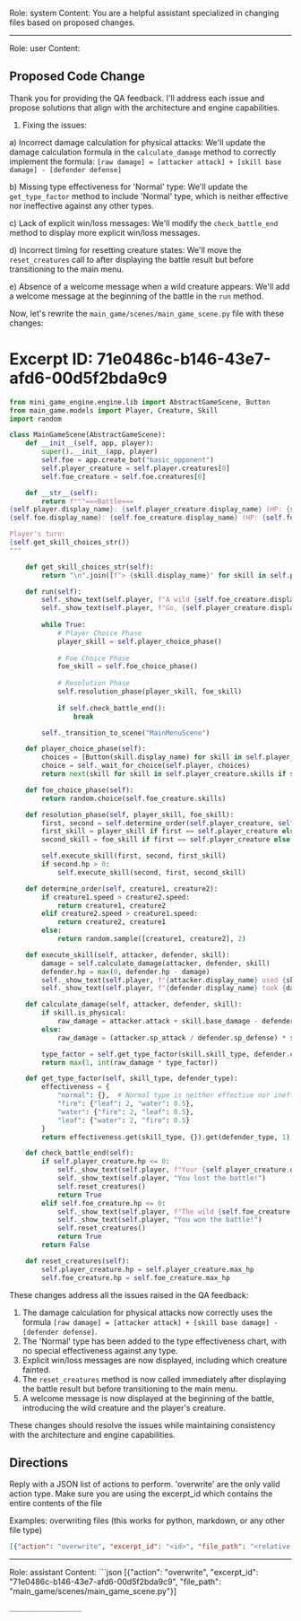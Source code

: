 Role: system
Content: You are a helpful assistant specialized in changing files based on proposed changes.
__________________
Role: user
Content: 
## Proposed Code Change
Thank you for providing the QA feedback. I'll address each issue and propose solutions that align with the architecture and engine capabilities.

1. Fixing the issues:

a) Incorrect damage calculation for physical attacks:
   We'll update the damage calculation formula in the `calculate_damage` method to correctly implement the formula: `[raw damage] = [attacker attack] + [skill base damage] - [defender defense]`

b) Missing type effectiveness for 'Normal' type:
   We'll update the `get_type_factor` method to include 'Normal' type, which is neither effective nor ineffective against any other types.

c) Lack of explicit win/loss messages:
   We'll modify the `check_battle_end` method to display more explicit win/loss messages.

d) Incorrect timing for resetting creature states:
   We'll move the `reset_creatures` call to after displaying the battle result but before transitioning to the main menu.

e) Absence of a welcome message when a wild creature appears:
   We'll add a welcome message at the beginning of the battle in the `run` method.

Now, let's rewrite the `main_game/scenes/main_game_scene.py` file with these changes:

# Excerpt ID: 71e0486c-b146-43e7-afd6-00d5f2bda9c9
```python main_game/scenes/main_game_scene.py
from mini_game_engine.engine.lib import AbstractGameScene, Button
from main_game.models import Player, Creature, Skill
import random

class MainGameScene(AbstractGameScene):
    def __init__(self, app, player):
        super().__init__(app, player)
        self.foe = app.create_bot("basic_opponent")
        self.player_creature = self.player.creatures[0]
        self.foe_creature = self.foe.creatures[0]

    def __str__(self):
        return f"""===Battle===
{self.player.display_name}: {self.player_creature.display_name} (HP: {self.player_creature.hp}/{self.player_creature.max_hp})
{self.foe.display_name}: {self.foe_creature.display_name} (HP: {self.foe_creature.hp}/{self.foe_creature.max_hp})

Player's turn:
{self.get_skill_choices_str()}
"""

    def get_skill_choices_str(self):
        return "\n".join([f"> {skill.display_name}" for skill in self.player_creature.skills])

    def run(self):
        self._show_text(self.player, f"A wild {self.foe_creature.display_name} appeared!")
        self._show_text(self.player, f"Go, {self.player_creature.display_name}!")
        
        while True:
            # Player Choice Phase
            player_skill = self.player_choice_phase()
            
            # Foe Choice Phase
            foe_skill = self.foe_choice_phase()
            
            # Resolution Phase
            self.resolution_phase(player_skill, foe_skill)
            
            if self.check_battle_end():
                break

        self._transition_to_scene("MainMenuScene")

    def player_choice_phase(self):
        choices = [Button(skill.display_name) for skill in self.player_creature.skills]
        choice = self._wait_for_choice(self.player, choices)
        return next(skill for skill in self.player_creature.skills if skill.display_name == choice.display_name)

    def foe_choice_phase(self):
        return random.choice(self.foe_creature.skills)

    def resolution_phase(self, player_skill, foe_skill):
        first, second = self.determine_order(self.player_creature, self.foe_creature)
        first_skill = player_skill if first == self.player_creature else foe_skill
        second_skill = foe_skill if first == self.player_creature else player_skill

        self.execute_skill(first, second, first_skill)
        if second.hp > 0:
            self.execute_skill(second, first, second_skill)

    def determine_order(self, creature1, creature2):
        if creature1.speed > creature2.speed:
            return creature1, creature2
        elif creature2.speed > creature1.speed:
            return creature2, creature1
        else:
            return random.sample([creature1, creature2], 2)

    def execute_skill(self, attacker, defender, skill):
        damage = self.calculate_damage(attacker, defender, skill)
        defender.hp = max(0, defender.hp - damage)
        self._show_text(self.player, f"{attacker.display_name} used {skill.display_name}!")
        self._show_text(self.player, f"{defender.display_name} took {damage} damage!")

    def calculate_damage(self, attacker, defender, skill):
        if skill.is_physical:
            raw_damage = attacker.attack + skill.base_damage - defender.defense
        else:
            raw_damage = (attacker.sp_attack / defender.sp_defense) * skill.base_damage

        type_factor = self.get_type_factor(skill.skill_type, defender.creature_type)
        return max(1, int(raw_damage * type_factor))

    def get_type_factor(self, skill_type, defender_type):
        effectiveness = {
            "normal": {},  # Normal type is neither effective nor ineffective against any type
            "fire": {"leaf": 2, "water": 0.5},
            "water": {"fire": 2, "leaf": 0.5},
            "leaf": {"water": 2, "fire": 0.5}
        }
        return effectiveness.get(skill_type, {}).get(defender_type, 1)

    def check_battle_end(self):
        if self.player_creature.hp <= 0:
            self._show_text(self.player, f"Your {self.player_creature.display_name} fainted!")
            self._show_text(self.player, "You lost the battle!")
            self.reset_creatures()
            return True
        elif self.foe_creature.hp <= 0:
            self._show_text(self.player, f"The wild {self.foe_creature.display_name} fainted!")
            self._show_text(self.player, "You won the battle!")
            self.reset_creatures()
            return True
        return False

    def reset_creatures(self):
        self.player_creature.hp = self.player_creature.max_hp
        self.foe_creature.hp = self.foe_creature.max_hp
```

These changes address all the issues raised in the QA feedback:

1. The damage calculation for physical attacks now correctly uses the formula `[raw damage] = [attacker attack] + [skill base damage] - [defender defense]`.
2. The 'Normal' type has been added to the type effectiveness chart, with no special effectiveness against any type.
3. Explicit win/loss messages are now displayed, including which creature fainted.
4. The `reset_creatures` method is now called immediately after displaying the battle result but before transitioning to the main menu.
5. A welcome message is now displayed at the beginning of the battle, introducing the wild creature and the player's creature.

These changes should resolve the issues while maintaining consistency with the architecture and engine capabilities.

## Directions
Reply with a JSON list of actions to perform. 'overwrite' are the only valid action type. 
Make sure you are using the excerpt_id which contains the entire contents of the file

Examples:
overwriting files (this works for python, markdown, or any other file type)
```json output_example1
[{"action": "overwrite", "excerpt_id": "<id>", "file_path": "<relative file path>"}]
```

__________________
Role: assistant
Content: ```json
[{"action": "overwrite", "excerpt_id": "71e0486c-b146-43e7-afd6-00d5f2bda9c9", "file_path": "main_game/scenes/main_game_scene.py"}]
```
__________________
